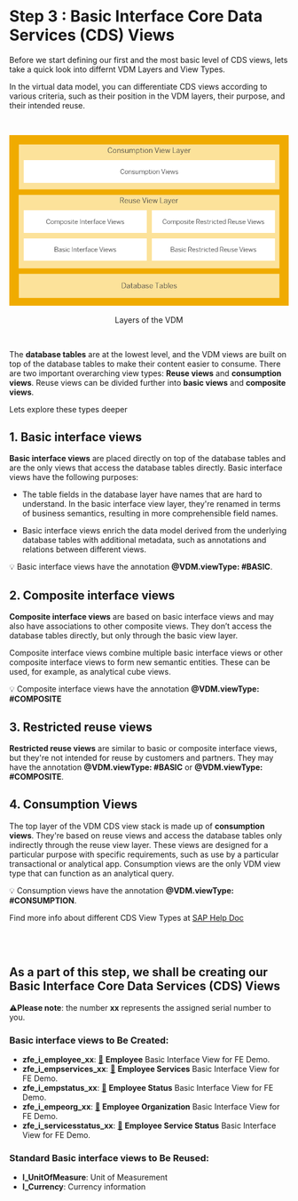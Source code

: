 # Step 3 : Basic Interface Core Data Services (CDS) Views

Before we start defining our first and the most basic level of CDS views, lets take a quick look into differnt VDM Layers and View Types.

In the virtual data model, you can differentiate CDS views according to various criteria, such as their position in the VDM layers, their purpose, and their intended reuse.

<br>
<p align="center">
    <img src="../images/VDMandViewTypes.png" alt="VDM Layers and View Types"/>
    <p align="center">Layers of the VDM</p>
</p>
<br>

The **database tables** are at the lowest level, and the VDM views are built on top of the database tables to make their content easier to consume. There are two important overarching view types: **Reuse views** and **consumption views**. Reuse views can be divided further into **basic views** and **composite views**.

Lets explore these types deeper

## 1. Basic interface views
**Basic interface views** are placed directly on top of the database tables and are the only views that access the database tables directly. Basic interface views have the following purposes:

- The table fields in the database layer have names that are hard to understand. In the basic interface view layer, they're renamed in terms of business semantics, resulting in more comprehensible field names.

- Basic interface views enrich the data model derived from the underlying database tables with additional metadata, such as annotations and relations between different views.

:bulb: Basic interface views have the annotation **@VDM.viewType: #BASIC**.

## 2. Composite interface views
**Composite interface views** are based on basic interface views and may also have associations to other composite views. They don’t access the database tables directly, but only through the basic view layer.

Composite interface views combine multiple basic interface views or other composite interface views to form new semantic entities. These can be used, for example, as analytical cube views. 

:bulb: Composite interface views have the annotation **@VDM.viewType: #COMPOSITE**

## 3. Restricted reuse views
**Restricted reuse views** are similar to basic or composite interface views, but they're not intended for reuse by customers and partners.
They may have the annotation **@VDM.viewType: #BASIC** or **@VDM.viewType: #COMPOSITE**.

## 4. Consumption Views
The top layer of the VDM CDS view stack is made up of **consumption views**. They're based on reuse views and access the database tables only indirectly through the reuse view layer. These views are designed for a particular purpose with specific requirements, such as use by a particular transactional or analytical app. Consumption views are the only VDM view type that can function as an analytical query.

:bulb: Consumption views have the annotation **@VDM.viewType: #CONSUMPTION**.

Find more info about different CDS View Types at <a href="https://help.sap.com/docs/SAP_S4HANA_ON-PREMISE/ee6ff9b281d8448f96b4fe6c89f2bdc8/0a875bc7a005465aad92c08becc11776.html">SAP Help Doc</a>

<br><br>
## As a part of this step, we shall be creating our Basic Interface Core Data Services (CDS) Views
:warning:**Please note**: the number **xx** represents the assigned serial number to you.</span>

### Basic interface views to Be Created:
- **zfe_i_employee_xx**: <a href="./Data Defintion zfe_i_employee_xx" target="_blank">:link:</a>  **Employee** Basic Interface View for FE Demo.
- **zfe_i_empservices_xx**: <a href="./Data Definition zfe_i_empservices_xx" target="_blank">:link:</a> **Employee Services** Basic Interface View for FE Demo.
- **zfe_i_empstatus_xx**: <a href="./Data Definition zfe_i_empstatus_xx" target="_blank">:link:</a> **Employee Status** Basic Interface View for FE Demo.
- **zfe_i_empeorg_xx**: <a href="./Data Definition zfe_i_empeorg_xx" target="_blank">:link:</a> **Employee Organization** Basic Interface View for FE Demo.
- **zfe_i_servicesstatus_xx**: <a href="./Data Definition zfe_i_servicesstatus_xx" target="_blank">:link:</a> **Employee Service Status** Basic Interface View for FE Demo.

### Standard Basic interface views to Be Reused:
- **I_UnitOfMeasure**: Unit of Measurement
- **I_Currency**: Currency information

<!-- TO DO Add Project specific photos here
<br><br>
### First, we'll dive into the architecture overview.
<br>
<p align="center">
    <img src="../images/RAPArchitecture.png" alt="RAP Architecture"/>
    <p align="center"> Architecture Overview - The Big Picture</p>
</p>
-->
